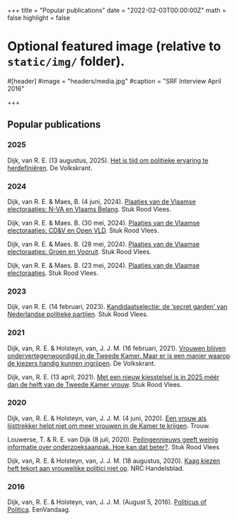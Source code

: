 +++
title = "Popular publications"
date = "2022-02-03T00:00:00Z"
math = false
highlight = false

# Optional featured image (relative to `static/img/` folder).
#[header]
#image = "headers/media.jpg"
#caption = "SRF Interview April 2016"

+++


## Popular publications
### 2025
Dijk, van R. E. (13 augustus, 2025). [Het is tijd om politieke ervaring te herdefiniëren](https://www.volkskrant.nl/columns-opinie/opinie-het-is-tijd-om-politieke-ervaring-te-herdefinieren~b55b7214/). De Volkskrant.

### 2024
Dijk, van R. E. & Maes, B. (4 juni, 2024). [Plaatjes van de Vlaamse electoraatjes: N-VA en Vlaams Belang](https://stukroodvlees.nl/plaatjes-van-de-vlaamse-electoraatjes-n-va-en-vlaams-belang/). Stuk Rood Vlees.

Dijk, van R. E. & Maes. B. (30 mei, 2024). [Plaatjes van de Vlaamse electoraatjes: CD&V en Open VLD](https://stukroodvlees.nl/plaatjes-van-de-vlaamse-electoraatjes-cdv-en-open-vld/). Stuk Rood Vlees.

Dijk, van R. E. & Maes. B. (28 mei, 2024). [Plaatjes van de Vlaamse electoraatjes: Groen en Vooruit](https://stukroodvlees.nl/plaatjes-van-de-vlaamse-electoraatjes-groen-en-vooruit/). Stuk Rood Vlees.

Dijk, van R. E. & Maes. B. (23 mei, 2024). [Plaatjes van de Vlaamse electoraatjes](https://stukroodvlees.nl/plaatjes-van-de-vlaamse-electoraatjes/). Stuk Rood Vlees.

### 2023
Dijk, van R. E. (14 februari, 2023). [Kandidaatselectie: de ‘secret garden’ van Nederlandse politieke partijen](https://stukroodvlees.nl/kandidaatselectie-de-secret-garden-van-nederlandse-politieke-partijen/). Stuk Rood Vlees.

### 2021
Dijk, van, R. E. & Holsteyn, van, J. J. M. (16 februari, 2021). [Vrouwen blijven ondervertegenwoordigd in de Tweede Kamer. Maar er is een manier waarop de kiezers handig kunnen ingrijpen](https://www.volkskrant.nl/columns-opinie/vrouwen-blijven-ondervertegenwoordigd-in-de-tweede-kamer-maar-er-is-een-manier-waarop-de-kiezers-handig-en-verstandig-kunnen-ingrijpen~be949cf5/). De Volkskrant. 

Dijk, van, R. E. (13 april, 2021). [Met een nieuw kiesstelsel is in 2025 méér dan de helft van de Tweede Kamer vrouw](https://stukroodvlees.nl/met-een-nieuw-kiesstelsel-is-in-2025-meer-dan-de-helft-van-de-tweede-kamer-vrouw/). Stuk Rood Vlees. 

### 2020
Dijk, van, R. E. & Holsteyn, van, J. J. M. (4 juni, 2020). [Een vrouw als lijsttrekker helpt niet om meer vrouwen in de Kamer te krijgen](https://www.trouw.nl/opinie/een-vrouw-als-lijsttrekker-helpt-niet-om-meer-vrouwen-in-de-kamer-te-krijgen~b311d09f/?referrer=https%3A%2F%2Fwww.ecosia.org%2F). Trouw.

Louwerse, T. & R. E. van Dijk (8 juli, 2020). [Peilingennieuws geeft weinig informatie over onderzoeksaanpak. Hoe kan dat beter?](https://stukroodvlees.nl/peilingennieuws-geeft-weinig-informatie-over-onderzoeksaanpak-hoe-kan-dat-beter/). Stuk Rood Vlees

Dijk, van, R. E. & Holsteyn, van, J. J. M. (18 augustus, 2020). [Kaag kiezen heft tekort aan vrouwelijke politici niet op](https://www.nrc.nl/nieuws/2020/08/18/kaag-kiezen-heft-tekort-aan-vrouwelijke-politici-niet-op-a4009100). NRC Handelsblad. 

### 2016
Dijk, van, R. E. & Holsteyn, van, J. J. M. (August 5, 2016). [Politicus of Politica](https://eenvandaag.avrotros.nl/panels/opiniepanel/alle-uitslagen/item/politicus-of-politica/). EenVandaag. 
